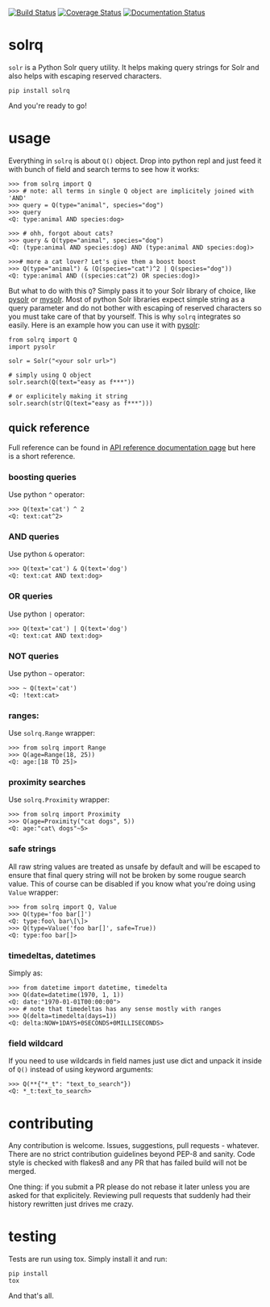 [![Build Status](https://travis-ci.org/swistakm/solrq.svg?branch=master)](https://travis-ci.org/swistakm/solrq)
[![Coverage Status](https://coveralls.io/repos/swistakm/solrq/badge.svg)](https://coveralls.io/r/swistakm/solrq)
[![Documentation Status](https://readthedocs.org/projects/solrq/badge/?version=latest)](https://readthedocs.org/projects/solrq/?badge=latest)

# solrq
`solr` is a Python Solr query utility. It helps making query strings for Solr
and also helps with escaping reserved characters.

    pip install solrq
    
And you're ready to go!

# usage

Everything in `solrq` is about `Q()` object. Drop into python repl and just
feed it with bunch of field and search terms to see how it works:

    >>> from solrq import Q
    >>> # note: all terms in single Q object are implicitely joined with 'AND'
    >>> query = Q(type="animal", species="dog")
    >>> query
    <Q: type:animal AND species:dog>
    
    >>> # ohh, forgot about cats?
    >>> query & Q(type="animal", species="dog")
    <Q: (type:animal AND species:dog) AND (type:animal AND species:dog)>
    
    >>># more a cat lover? Let's give them a boost boost
    >>> Q(type="animal") & (Q(species="cat")^2 | Q(species="dog"))
    <Q: type:animal AND ((species:cat^2) OR species:dog)>


But what to do with this `Q`? Simply pass it to your Solr library of choice, 
like [pysolr](https://github.com/toastdriven/pysolr) or 
[mysolr](https://github.com/RedTuna/mysolr). Most of python Solr libraries
expect simple string as a query parameter and do not bother with escaping
of reserved characters so you must take care of that by yourself. This is why
`solrq` integrates so easily. Here is an example how you can use it with 
[pysolr](https://github.com/toastdriven/pysolr):

    from solrq import Q
    import pysolr
    
    solr = Solr("<your solr url>")
    
    # simply using Q object
    solr.search(Q(text="easy as f***"))

    # or explicitely making it string
    solr.search(str(Q(text="easy as f***")))
    
    
## quick reference

Full reference can be found in [API reference documentation page](http://solrq.readthedocs.org/en/latest/api-reference.html) 
but here is a short reference.

### boosting queries

Use python `^` operator:

    >>> Q(text='cat') ^ 2
    <Q: text:cat^2>


### AND queries

Use python `&` operator:

    >>> Q(text='cat') & Q(text='dog')
    <Q: text:cat AND text:dog>

### OR queries

Use python `|` operator:

    >>> Q(text='cat') | Q(text='dog')
    <Q: text:cat AND text:dog>
    

### NOT queries

Use python `~` operator:

    >>> ~ Q(text='cat')
    <Q: !text:cat>
    
### ranges:

Use `solrq.Range` wrapper:

    >>> from solrq import Range
    >>> Q(age=Range(18, 25))
    <Q: age:[18 TO 25]>


### proximity searches

Use `solrq.Proximity` wrapper:

    >>> from solrq import Proximity
    >>> Q(age=Proximity("cat dogs", 5))
    <Q: age:"cat\ dogs"~5>

### safe strings

All raw string values are treated as unsafe by default and will be escaped to 
ensure that final query string will not be broken by some rougue search value.
This of course can be disabled if you know what you're doing using
`Value` wrapper:

    >>> from solrq import Q, Value
    >>> Q(type='foo bar[]')
    <Q: type:foo\ bar\[\]>
    >>> Q(type=Value('foo bar[]', safe=True))
    <Q: type:foo bar[]>
    
    
### timedeltas, datetimes

Simply as:

    >>> from datetime import datetime, timedelta
    >>> Q(date=datetime(1970, 1, 1))
    <Q: date:"1970-01-01T00:00:00">
    >>> # note that timedeltas has any sense mostly with ranges
    >>> Q(delta=timedelta(days=1))
    <Q: delta:NOW+1DAYS+0SECONDS+0MILLISECONDS>
    
### field wildcard

If you need to use wildcards in field names just use dict and unpack it inside
of `Q()` instead of using keyword arguments:

    >>> Q(**{"*_t": "text_to_search"})
    <Q: *_t:text_to_search>


# contributing

Any contribution is welcome. Issues, suggestions, pull requests - whatever. 
There are no strict contribution guidelines beyond PEP-8 and sanity. 
Code style is checked with flakes8 and any PR that has failed build
will not be merged.

One thing: if you submit a PR please do not rebase it later unless you
are asked for that explicitely. Reviewing pull requests that suddenly had 
their history rewritten just drives me crazy.

# testing

Tests are run using tox. Simply install it and run:

    pip install
    tox
    
And that's all.


